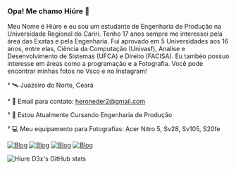 ### Opa! Me chamo Hiúre 🤙

Meu Nome é Hiúre e eu sou um estudante de Engenharia de Produção na Universidade Regional do Cariri. Tenho 17 anos sempre me interessei pela área das Exatas e pela Engenharia. Fui aprovado em 5 Universidades aos 16 anos, entre elas, Ciência da Computação (Univasf), Analise e Desenvolvimento de Sistemas (UFCA) e Direito (FACISA). Eu tambéo possuo interesse em áreas como a programação e a Fotografia. Você pode encontrar minhas fotos no Vsco e no Instagram! 

° 🛰️ Juazeiro do Norte, Ceará

° 📧  Email para contato:
heroneder2@gmail.com

° 🧠 Estou Atualmente Cursando Engenharia de Produção

° 💻 Meu equipamento para Fotografias: Acer Nitro 5, Sv28, Sv105, S20fe

 

[![Blog](https://img.shields.io/badge/Instagram-E4405F?style=for-the-badge&logo=instagram&logoColor=white)](https://www.instagram.com/dexterrlabb_/)
[![Blog](https://img.shields.io/badge/Twitter-1DA1F2?style=for-the-badge&logo=twitter&logoColor=white)](https://twitter.com/HiureD3x)
[![Blog](https://img.shields.io/badge/Twitch-9146FF?style=for-the-badge&logo=twitch&logoColor=white)](https://www.twitch.tv/dexxterlab)
[![Blog](https://img.shields.io/badge/Steam-000000?style=for-the-badge&logo=steam&logoColor=white)](https://steamcommunity.com/profiles/76561199014974438/)


![Hiure D3x's GitHub stats](https://github-readme-stats.vercel.app/api?username=hiured3x&show_icons=true&theme=tokyonight)
